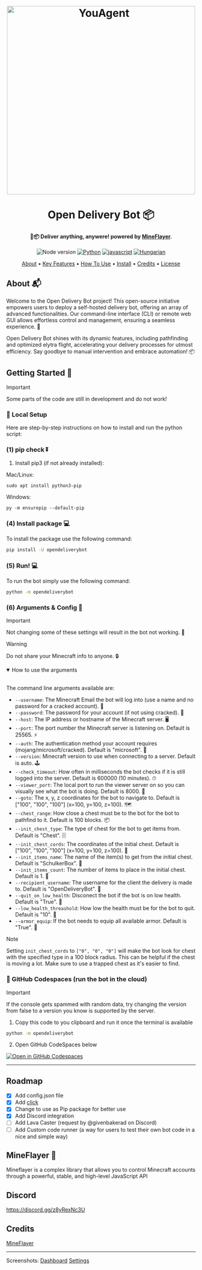 <file-attachment-contents filename="README.md">

<h1 align="center">
  <br>
  <a href="https://github.com/SilkePilon/OpenDeliveryBot/"><img src="https://github.com/SilkePilon/OpenDeliveryBot/blob/main/logo.png?raw=true" alt="YouAgent" width="500"></a>
  <br>
  <br>
  Open Delivery Bot 📦
  <br>
</h1>

<h4 align="center">🤖📦 Deliver anything, anywere! powered by <a href="https://github.com/PrismarineJS/mineflayer" target="_blank">MineFlayer</a>.</h4>

<p align="center">
    <img alt="Node version" src="https://img.shields.io/static/v1?label=node&message=%20%3E=18.0.0&logo=node.js&color=2334D058" />
      <a href="https://python.org/"><img src="https://img.shields.io/badge/Python-FFD43B?logo=python&logoColor=blue" alt="Python"></a>
  <a href="https://github.com/reworkd/AgentGPT/blob/master/docs/README.zh-HANS.md"><img src="https://img.shields.io/badge/JavaScript-323330?logo=minecraft&logoColor=F7DF1E" alt="javascript"></a>
  <a href="soon!"><img src="https://img.shields.io/badge/Discord-5865F2?logo=discord&logoColor=white" alt="Hungarian"></a>
</p>

<p align="center">
  <a href="#about">About</a> •
  <a href="#key-features">Key Features</a> •
  <a href="#how-to-use">How To Use</a> •
  <a href="#how-to-install">Install</a> •
  <a href="#credits">Credits</a> •
  <a href="#license">License</a>
</p>

<!-- ![screenshot](https://raw.githubusercontent.com/SilkePilon/youdotcom/main/assets/images/YouDotCom.jpg) -->

## About 📬

Welcome to the Open Delivery Bot project! This open-source initiative empowers users to deploy a self-hosted delivery bot, offering an array of advanced functionalities. Our command-line interface (CLI) or remote web GUI allows effortless control and management, ensuring a seamless experience. 🤖

Open Delivery Bot shines with its dynamic features, including pathfinding and optimized elytra flight, accelerating your delivery processes for utmost efficiency. Say goodbye to manual intervention and embrace automation! 📦

## Getting Started 🏁

> [!IMPORTANT]
> Some parts of the code are still in development and do not work!

### 🐍 Local Setup

Here are step-by-step instructions on how to install and run the python script:

### (1) pip check ⏬

1. Install pip3 (if not already installed):

Mac/Linux:

```
sudo apt install python3-pip  
```

Windows:

```
py -m ensurepip --default-pip
```

### (4) Install package 💻

To install the package use the following command:

```bash
pip install -U opendeliverybot
```

### (5) Run! 💻

To run the bot simply use the following command:

```bash
python -m opendeliverybot
```

### (6) Arguments & Config 📄

> [!IMPORTANT]
> Not changing some of these settings will result in the bot not working. 🛑

> [!WARNING]
> Do not share your Minecraft info to anyone. 🔒

<details open>
<summary>How to use the arguments</summary>
<br>

The command line arguments available are:

* `--username`: The Minecraft Email the bot will log into (use a name and no password for a cracked account). 📧
* `--password`: The password for your account (if not using cracked). 🔑
* `--host`: The IP address or hostname of the Minecraft server. 🖥
* `--port`: The port number the Minecraft server is listening on. Default is 25565. ⚡
* `--auth`: The authentication method your account requires (mojang/microsoft/cracked). Default is "microsoft". 🔐
* `--version`: Minecraft version to use when connecting to a server. Default is auto. 🕹
* `--check_timeout`: How often in milliseconds the bot checks if it is still logged into the server. Default is 600000 (10 minutes). ⏱
* `--viewer_port`: The local port to run the viewer server on so you can visually see what the bot is doing. Default is 8000. 👀
* `--goto`: The x, y, z coordinates for the bot to navigate to. Default is ["100", "100", "100"] (x=100, y=100, z=100). 🗺
* `--chest_range`: How close a chest must be to the bot for the bot to pathfind to it. Default is 100 blocks. 📦
* `--init_chest_type`: The type of chest for the bot to get items from. Default is "Chest". 🗄
* `--init_chest_cords`: The coordinates of the initial chest. Default is ["100", "100", "100"] (x=100, y=100, z=100). 📍
* `--init_items_name`: The name of the item(s) to get from the initial chest. Default is "SchulkerBox". 🎒
* `--init_items_count`: The number of items to place in the initial chest. Default is 1. 🔢
* `--recipient_username`: The username for the client the delivery is made to. Default is "OpenDeliveryBot". 👤
* `--quit_on_low_health`: Disconect the bot if the bot is on low health. Default is "True". 👤
* `--low_health_threashold`: How low the health must be for the bot to quit. Default is "10". 👤
* `--armor_equip`: If the bot needs to equip all available armor. Default is "True". 👤

> [!NOTE]
> Setting ``init_chest_cords`` to `["0", "0", "0"]` will make the bot look for chest with the specified type in a 100 block radius. This can be helpful if the chest is moving a lot. Make sure to use a trapped chest as it's easier to find.

</details>

### 🚀 GitHub Codespaces (run the bot in the cloud)

> [!IMPORTANT]
> If the console gets spammed with random data, try changing the version from false to a version you know is supported by the server.

1. Copy this code to you clipboard and run it once the terminal is available

```bash
python -m opendeliverybot
```

2. Open GitHub CodeSpaces below

[![Open in GitHub Codespaces](https://github.com/codespaces/badge.svg)](https://codespaces.new/SilkePilon/OpenDeliveryBot)

---

## Roadmap

- [X] Add config.json file
- [X] Add [click](https://github.com/pallets/click)
- [X] Change to use as Pip package for better use
- [X] Add Discord integration
- [ ] Add Lava Caster (request by @givenbakerad on Discord)
- [ ] Add Custom code runner (a way for users to test their own bot code in a nice and simple way)

## MineFlayer 🚀

Mineflayer is a complex library that allows you to control Minecraft accounts through a powerful, stable, and high-level JavaScript API

## Discord

https://discord.gg/z8yRexNc3U

## Credits

<a href="https://github.com/PrismarineJS/mineflayer" target="_blank">MineFlayer</a>

---

Screenshots:
[Dashboard](https://imgur.com/a/Hceiwhp)
[Settings](https://imgur.com/a/9p1YbtE)

</file-attachment-contents>
